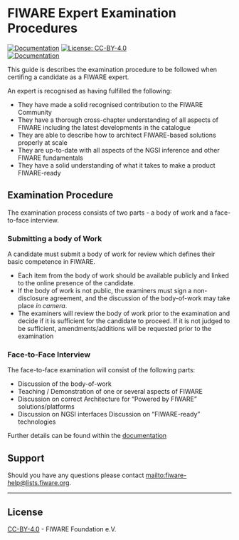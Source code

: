 # FIWARE Expert Examination Procedures

[![Documentation](https://nexus.lab.fiware.org/repository/raw/public/badges/chapters/documentation.svg)](https://fiware-expert-certification.rtfd.io)
[![License: CC-BY-4.0](https://img.shields.io/github/license/fiware/catalogue.svg)](https://creativecommons.org/licenses/by/4.0/)
<br/>
[![Documentation](https://img.shields.io/readthedocs/fiware-expert-certification.svg)](https://fiware-expert-certification.rtfd.io)

This guide is describes the examination procedure to be followed when certifing
a candidate as a FIWARE expert.

An expert is recognised as having fulfilled the following:

-   They have made a solid recognised contribution to the FIWARE Community
-   They have a thorough cross-chapter understanding of all aspects of FIWARE
    including the latest developments in the catalogue
-   They are able to describe how to architect FIWARE-based solutions properly
    at scale
-   They are up-to-date with all aspects of the NGSI inference and other FIWARE
    fundamentals
-   They have a solid understanding of what it takes to make a product
    FIWARE-ready

## Examination Procedure

The examination process consists of two parts - a body of work and a
face-to-face interview.

### Submitting a body of Work

A candidate must submit a body of work for review which defines their basic
competence in FIWARE.

-   Each item from the body of work should be available publicly and linked to
    the online presence of the candidate.
-   If the body of work is not public, the examiners must sign a non-disclosure
    agreement, and the discussion of the body-of-work may take place _in
    camera_.
-   The examiners will review the body of work prior to the examination and
    decide if it is sufficient for the candidate to proceed. If it is not judged
    to be sufficient, amendments/additions will be requested prior to the
    examination

### Face-to-Face Interview

The face-to-face examination will consist of the following parts:

-   Discussion of the body-of-work
-   Teaching / Demonstration of one or several
aspects of FIWARE
-   Discussion on correct Architecture for “Powered by FIWARE”
solutions/platforms
-   Discussion on NGSI interfaces Discussion on “FIWARE-ready”
technologies

Further details can be found within the
[documentation](https://fiware-expert-certification.rtfd.io)

## Support

Should you have any questions please contact
[mailto:fiware-help@lists.fiware.org](mailto:fiware-help@lists.fiware.org).

---

## License

[CC-BY-4.0](LICENSE) - FIWARE Foundation e.V.
